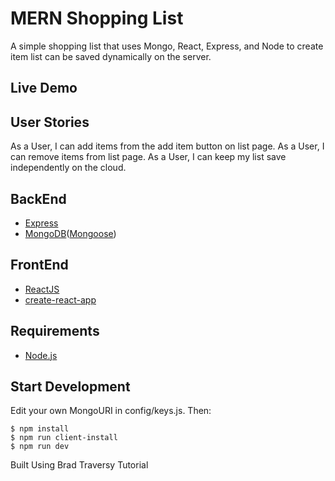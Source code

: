 # MERN Shopping List

A simple shopping list that uses Mongo, React, Express, and Node to create item list can be saved dynamically on the server.

## Live Demo

## User Stories

As a User, I can add items from the add item button on list page.
As a User, I can remove items from list page.
As a User, I can keep my list save independently on the cloud.

## BackEnd

- [Express](https://www.npmjs.com/package/express)
- [MongoDB](https://www.mongodb.com/)([Mongoose](http://mongoosejs.com/))

## FrontEnd

- [ReactJS](https://reactjs.org/)
- [create-react-app](https://github.com/facebook/create-react-app)

## Requirements

- [Node.js](https://nodejs.org/en/)

## Start Development

Edit your own MongoURI in config/keys.js.
Then:

```shell
$ npm install
$ npm run client-install
$ npm run dev
```

Built Using
Brad Traversy Tutorial
